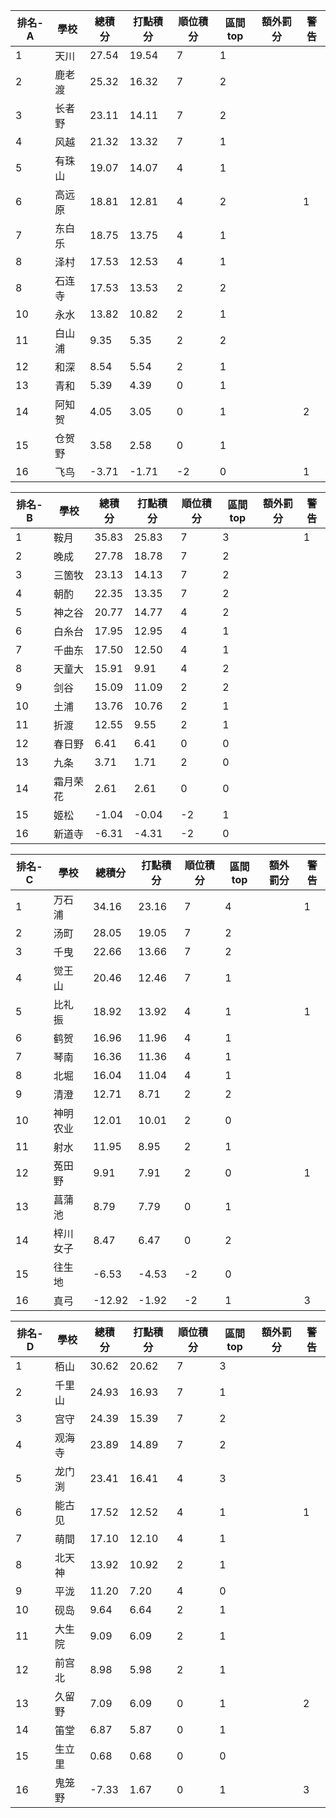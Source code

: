 排名-A|學校|總積分|打點積分|順位積分|區間top|額外罰分|警告
-|-|-|-|-|-|-|-
1|天川|27.54 |19.54 |7|1||
2|鹿老渡|25.32 |16.32 |7|2||
3|长者野|23.11 |14.11 |7|2||
4|风越|21.32 |13.32 |7|1||
5|有珠山|19.07 |14.07 |4|1||
6|高远原|18.81 |12.81 |4|2||1
7|东白乐|18.75 |13.75 |4|1||
8|泽村|17.53 |12.53 |4|1||
8|石连寺|17.53 |13.53 |2|2||
10|永水|13.82 |10.82 |2|1||
11|白山浦|9.35 |5.35 |2|2||
12|和深|8.54 |5.54 |2|1||
13|青和|5.39 |4.39 |0|1||
14|阿知贺|4.05 |3.05 |0|1||2
15|仓贺野|3.58 |2.58 |0|1||
16|飞鸟|-3.71 |-1.71 |-2|0||1

排名-B|學校|總積分|打點積分|順位積分|區間top|額外罰分|警告
-|-|-|-|-|-|-|-
1|鞍月|35.83 |25.83 |7|3||1
2|晚成|27.78 |18.78 |7|2||
3|三箇牧|23.13 |14.13 |7|2||
4|朝酌|22.35 |13.35 |7|2||
5|神之谷|20.77 |14.77 |4|2||
6|白糸台|17.95 |12.95 |4|1||
7|千曲东|17.50 |12.50 |4|1||
8|天童大|15.91 |9.91 |4|2||
9|剑谷|15.09 |11.09 |2|2||
10|土浦|13.76 |10.76 |2|1||
11|折渡|12.55 |9.55 |2|1||
12|春日野|6.41 |6.41 |0|0||
13|九条|3.71 |1.71 |2|0||
14|霜月荣花|2.61 |2.61 |0|0||
15|姬松|-1.04 |-0.04 |-2|1||
16|新道寺|-6.31 |-4.31 |-2|0||

排名-C|學校|總積分|打點積分|順位積分|區間top|額外罰分|警告
-|-|-|-|-|-|-|-
1|万石浦|34.16 |23.16 |7|4||1
2|汤町|28.05 |19.05 |7|2||
3|千曳|22.66 |13.66 |7|2||
4|觉王山|20.46 |12.46 |7|1||
5|比礼振|18.92 |13.92 |4|1||1
6|鹤贺|16.96 |11.96 |4|1||
7|琴南|16.36 |11.36 |4|1||
8|北堀|16.04 |11.04 |4|1||
9|清澄|12.71 |8.71 |2|2||
10|神明农业|12.01 |10.01 |2|0||
11|射水|11.95 |8.95 |2|1||
12|菟田野|9.91 |7.91 |2|0||1
13|菖蒲池|8.79 |7.79 |0|1||
14|梓川女子|8.47 |6.47 |0|2||
15|往生地|-6.53 |-4.53 |-2|0||
16|真弓|-12.92 |-1.92 |-2|1||3

排名-D|學校|總積分|打點積分|順位積分|區間top|額外罰分|警告
-|-|-|-|-|-|-|-
1|栢山|30.62 |20.62 |7|3||
2|千里山|24.93 |16.93 |7|1||
3|宫守|24.39 |15.39 |7|2||
4|观海寺|23.89 |14.89 |7|2||
5|龙门渕|23.41 |16.41 |4|3||
6|能古见|17.52 |12.52 |4|1||1
7|萌間|17.10 |12.10 |4|1||
8|北天神|13.92 |10.92 |2|1||
9|平泷|11.20 |7.20 |4|0||
10|砚岛|9.64 |6.64 |2|1||
11|大生院|9.09 |6.09 |2|1||
12|前宫北|8.98 |5.98 |2|1||
13|久留野|7.09 |6.09 |0|1||2
14|笛堂|6.87 |5.87 |0|1||
15|生立里|0.68 |0.68 |0|0||
16|鬼笼野|-7.33 |1.67 |0|1||3
